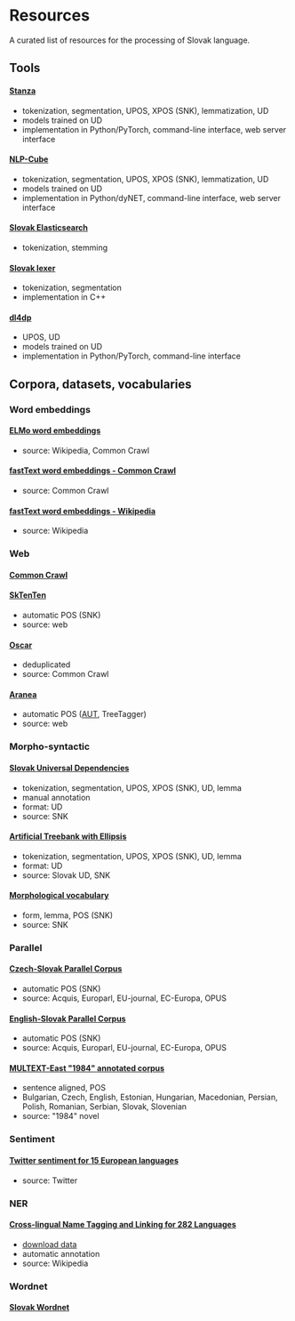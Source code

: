# Resources
A curated list of resources for the processing of Slovak language.

## Tools

#### [Stanza](https://github.com/stanfordnlp/stanza)

* tokenization, segmentation, UPOS, XPOS (SNK), lemmatization, UD
* models trained on UD
* implementation in Python/PyTorch, command-line interface, web server interface

#### [NLP-Cube](https://github.com/adobe/NLP-Cube)

* tokenization, segmentation, UPOS, XPOS (SNK), lemmatization, UD
* models trained on UD
* implementation in Python/dyNET, command-line interface, web server interface

#### [Slovak Elasticsearch](https://github.com/essential-data/elasticsearch-sk)

* tokenization, stemming

#### [Slovak lexer](https://github.com/hladek/slovak-lexer)

* tokenization, segmentation
* implementation in C++

#### [dl4dp](https://github.com/peterbednar/dl4dp)

* UPOS, UD
* models trained on UD
* implementation in Python/PyTorch, command-line interface

## Corpora, datasets, vocabularies

### Word embeddings

#### [ELMo word embeddings](https://github.com/HIT-SCIR/ELMoForManyLangs)

* source: Wikipedia, Common Crawl

#### [fastText word embeddings - Common Crawl](https://fasttext.cc/docs/en/crawl-vectors.html)

* source: Common Crawl

#### [fastText word embeddings - Wikipedia](https://fasttext.cc/docs/en/pretrained-vectors.html)

* source: Wikipedia

### Web

#### [Common Crawl](https://commoncrawl.org/2020/03/february-2020-crawl-archive-now-available/)

#### [SkTenTen](https://www.sketchengine.eu/sktenten-slovak-corpus/)

* automatic POS (SNK)
* source: web

#### [Oscar](https://oscar-corpus.com)

* deduplicated
* source: Common Crawl

#### [Aranea](http://ucts.uniba.sk/aranea_about/)

* automatic POS ([AUT](http://ucts.uniba.sk/aranea_about/aut.html), TreeTagger)
* source: web

### Morpho-syntactic

#### [Slovak Universal Dependencies](https://github.com/UniversalDependencies/UD_Slovak-SNK)

* tokenization, segmentation, UPOS, XPOS (SNK), UD, lemma
* manual annotation
* format: UD
* source: SNK

#### [Artificial Treebank with Ellipsis](https://lindat.mff.cuni.cz/repository/xmlui/handle/11234/1-2616)

* tokenization, segmentation, UPOS, XPOS (SNK), UD, lemma
* format: UD
* source: Slovak UD, SNK

#### [Morphological vocabulary](https://korpus.sk/morphology_database.html)

* form, lemma, POS (SNK)
* source: SNK

### Parallel

#### [Czech-Slovak Parallel Corpus](https://lindat.mff.cuni.cz/repository/xmlui/handle/11858/00-097C-0000-0006-AADF-0)

* automatic POS (SNK)
* source: Acquis, Europarl, EU-journal, EC-Europa, OPUS

#### [English-Slovak Parallel Corpus](https://lindat.mff.cuni.cz/repository/xmlui/handle/11858/00-097C-0000-0006-AAE0-A)

* automatic POS (SNK)
* source: Acquis, Europarl, EU-journal, EC-Europa, OPUS

#### [MULTEXT-East "1984" annotated corpus](https://www.clarin.si/repository/xmlui/handle/11356/1043)

* sentence aligned, POS
* Bulgarian, Czech, English, Estonian, Hungarian, Macedonian, Persian, Polish, Romanian, Serbian, Slovak, Slovenian
* source: "1984" novel

### Sentiment

#### [Twitter sentiment for 15 European languages](https://www.clarin.si/repository/xmlui/handle/11356/1054)

* source: Twitter

### NER

#### [Cross-lingual Name Tagging and Linking for 282 Languages](https://elisa-ie.github.io/wikiann/)

* [download data](https://drive.google.com/drive/folders/1bkK6ly_awxe9IgAKL16VVvCtjcYcDSw8)
* automatic annotation
* source: Wikipedia

### Wordnet

#### [Slovak Wordnet](https://korpus.sk/WordNet.html)
